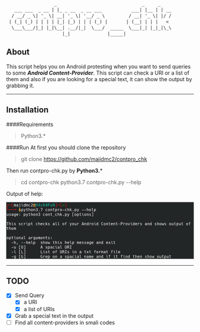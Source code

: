 ```                       
                  _                                _     _    
   ___ ___  _ __ | |_ _ __  _ __ ___           ___| |__ | | __
  / __/ _ \| '_ \| __| '_ \| '__/ _ \         / __| '_ \| |/ /
 | (_| (_) | | | | |_| |_) | | | (_) |       | (__| | | |   < 
  \___\___/|_| |_|\__| .__/|_|  \___/  _____  \___|_| |_|_|\_\
                     |_|              |_____|              

```                       

## About
This script helps you on Android protesting when you want to send queries to some ***Android Content-Provider***. This script can check a URI or a list of them and also if you are looking for a special text, it can show the output by grabbing it.

----
## Installation
####Requirements
> Python3.*

####Run
At first you should clone the repository
> git clone https://github.com/majidmc2/contpro_chk

Then run contpro-chk.py by **Python3.***
> cd contpro-chk
> python3.7 contpro-chk.py --help

Output of help:

![](help.png)

----

## TODO

- [x] Send Query
    - [x] a URI
    - [x] a list of URIs
- [x] Grab a special text in the output
- [ ] Find all content-providers in smali codes
